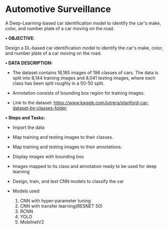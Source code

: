 # Automotive Surveillance
A Deep-Learning-based car identification model to identify the car's make, color, and number plate of a car moving on the road.

**• OBJECTIVE**:

Design a DL-based car identification model to identify the car's make, color, and number plate of a car moving on the road.

**• DATA DESCRIPTION:**

* The dataset contains 16,185 images of 196 classes of cars. The data is split into 8,144 training images and 8,041 testing images, where each class has been split roughly in a 50-50 split.


* Annotation consists of bounding box region for training images.


* Link to the dataset: https://www.kaggle.com/jutrera/stanford-car-dataset-by-classes-folder


**• Steps and Tasks:**

* Import the data

* Map training and testing images to their classes.

* Map training and testing images to their annotations.

*  Display images with bounding box
* Images mapped to its class and annotation ready to be used for deep learning
* Design, train, and test CNN models to classify the car
* Models used 
  1. CNN with hyper-parameter tuning
  2. CNN with transfer learning(RESNET 50)
  3. RCNN
  4. YOLO
  5. MobilnetV2

